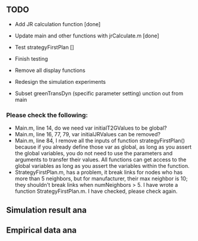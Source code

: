 ## TODO
- Add JR calculation function [done]
- Update main and other functions with jrCalculate.m [done]
- Test strategyFirstPlan []

- Finish testing
- Remove all display functions
- Redesign the simulation experiments
- Subset greenTransDyn (specific parameter setting) unction out from main

### Please check the following:
- Main.m, line 14, do we need var initialT2GValues to be global?
- Main.m, line 16, 77, 79, var initialJRValues can be removed?
- Main.m, line 84, I remove all the inputs of function strategyFirstPlan() because if you already define those var as global,
as long as you assert the global variables, you do not need to use the parameters and arguments to transfer their values. 
All functions can get access to the global variables as long as you assert the variables within the function.
- StrategyFirstPlan.m, has a problem, it break links for nodes who has more than 5 neighbors, but for manufacturer, their max neighbor is 10;
they shouldn't break links when numNeighbors > 5. I have wrote a function StrategyFirstPlan.m. I have checked, please check again.


## Simulation result ana


## Empirical data ana

